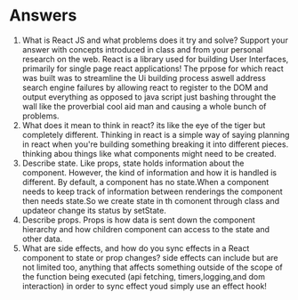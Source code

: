 # Answers

1. What is React JS and what problems does it try and solve? Support your answer with concepts introduced in class and from your personal research on the web.
React is a library used for building User Interfaces, primarily for single page react applications! The prpose for which react was built was to streamline the Ui building process aswell address search engine failures by allowing react to register to the DOM and output everything as opposed to java script just bashing throught the wall like the proverbial cool aid man and causing a whole bunch of problems.
1. What does it mean to think in react?
its like the eye of the tiger but completely different. Thinking in react is a simple way of saying planning in react when you're building something breaking it into different pieces. thinking abou things like what components might need to be created.
1. Describe state.
Like props, state holds information about the component. However, the kind of information and how it is handled is different. By default, a component has no state.When a component needs to keep track of information between renderings the component then needs state.So we create state in th comonent through class and updateor change its status by setState.
1. Describe props.
Props is how data is sent down the component hierarchy and how children component can access to the state and other data.
1. What are side effects, and how do you sync effects in a React component to state or prop changes?
side effects can include but are not limited too, anything that affects something outside of the scope of the function being executed (api fetching, timers,logging,and dom interaction) in order to sync effect youd simply use an effect hook!